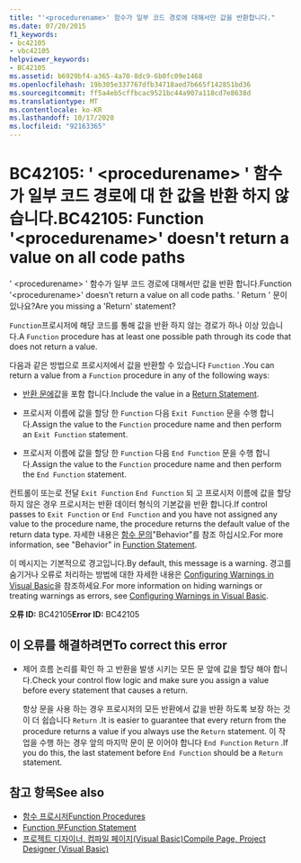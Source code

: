 ```yaml
---
title: "'<procedurename>' 함수가 일부 코드 경로에 대해서만 값을 반환합니다."
ms.date: 07/20/2015
f1_keywords:
- bc42105
- vbc42105
helpviewer_keywords:
- BC42105
ms.assetid: b6929bf4-a365-4a70-8dc9-6b0fc09e1468
ms.openlocfilehash: 19b305e337767dfb34718aed7b665f142851bd36
ms.sourcegitcommit: ff5a4eb5cffbcac9521bc44a907a118cd7e8638d
ms.translationtype: MT
ms.contentlocale: ko-KR
ms.lasthandoff: 10/17/2020
ms.locfileid: "92163365"
---
```

# <a name="bc42105-function-procedurename-doesnt-return-a-value-on-all-code-paths"></a><span data-ttu-id="61ba5-102">BC42105: ' \<procedurename> ' 함수가 일부 코드 경로에 대 한 값을 반환 하지 않습니다.</span><span class="sxs-lookup"><span data-stu-id="61ba5-102">BC42105: Function '\<procedurename>' doesn't return a value on all code paths</span></span>

<span data-ttu-id="61ba5-103">' \<procedurename> ' 함수가 일부 코드 경로에 대해서만 값을 반환 합니다.</span><span class="sxs-lookup"><span data-stu-id="61ba5-103">Function '\<procedurename>' doesn't return a value on all code paths.</span></span> <span data-ttu-id="61ba5-104">' Return ' 문이 있나요?</span><span class="sxs-lookup"><span data-stu-id="61ba5-104">Are you missing a 'Return' statement?</span></span>

 <span data-ttu-id="61ba5-105">`Function`프로시저에 해당 코드를 통해 값을 반환 하지 않는 경로가 하나 이상 있습니다.</span><span class="sxs-lookup"><span data-stu-id="61ba5-105">A `Function` procedure has at least one possible path through its code that does not return a value.</span></span>

 <span data-ttu-id="61ba5-106">다음과 같은 방법으로 프로시저에서 값을 반환할 수 있습니다 `Function` .</span><span class="sxs-lookup"><span data-stu-id="61ba5-106">You can return a value from a `Function` procedure in any of the following ways:</span></span>

- <span data-ttu-id="61ba5-107">[반환 문에](../statements/return-statement.md)값을 포함 합니다.</span><span class="sxs-lookup"><span data-stu-id="61ba5-107">Include the value in a [Return Statement](../statements/return-statement.md).</span></span>

- <span data-ttu-id="61ba5-108">프로시저 이름에 값을 할당 한 `Function` 다음 `Exit Function` 문을 수행 합니다.</span><span class="sxs-lookup"><span data-stu-id="61ba5-108">Assign the value to the `Function` procedure name and then perform an `Exit Function` statement.</span></span>

- <span data-ttu-id="61ba5-109">프로시저 이름에 값을 할당 한 `Function` 다음 `End Function` 문을 수행 합니다.</span><span class="sxs-lookup"><span data-stu-id="61ba5-109">Assign the value to the `Function` procedure name and then perform the `End Function` statement.</span></span>

 <span data-ttu-id="61ba5-110">컨트롤이 또는로 전달 `Exit Function` `End Function` 되 고 프로시저 이름에 값을 할당 하지 않은 경우 프로시저는 반환 데이터 형식의 기본값을 반환 합니다.</span><span class="sxs-lookup"><span data-stu-id="61ba5-110">If control passes to `Exit Function` or `End Function` and you have not assigned any value to the procedure name, the procedure returns the default value of the return data type.</span></span> <span data-ttu-id="61ba5-111">자세한 내용은 [함수 문의](../statements/function-statement.md)"Behavior"를 참조 하십시오.</span><span class="sxs-lookup"><span data-stu-id="61ba5-111">For more information, see "Behavior" in [Function Statement](../statements/function-statement.md).</span></span>

 <span data-ttu-id="61ba5-112">이 메시지는 기본적으로 경고입니다.</span><span class="sxs-lookup"><span data-stu-id="61ba5-112">By default, this message is a warning.</span></span> <span data-ttu-id="61ba5-113">경고를 숨기거나 오류로 처리하는 방법에 대한 자세한 내용은 [Configuring Warnings in Visual Basic](/visualstudio/ide/configuring-warnings-in-visual-basic)을 참조하세요.</span><span class="sxs-lookup"><span data-stu-id="61ba5-113">For more information on hiding warnings or treating warnings as errors, see [Configuring Warnings in Visual Basic](/visualstudio/ide/configuring-warnings-in-visual-basic).</span></span>

 <span data-ttu-id="61ba5-114">**오류 ID:** BC42105</span><span class="sxs-lookup"><span data-stu-id="61ba5-114">**Error ID:** BC42105</span></span>

## <a name="to-correct-this-error"></a><span data-ttu-id="61ba5-115">이 오류를 해결하려면</span><span class="sxs-lookup"><span data-stu-id="61ba5-115">To correct this error</span></span>

- <span data-ttu-id="61ba5-116">제어 흐름 논리를 확인 하 고 반환을 발생 시키는 모든 문 앞에 값을 할당 해야 합니다.</span><span class="sxs-lookup"><span data-stu-id="61ba5-116">Check your control flow logic and make sure you assign a value before every statement that causes a return.</span></span>

     <span data-ttu-id="61ba5-117">항상 문을 사용 하는 경우 프로시저의 모든 반환에서 값을 반환 하도록 보장 하는 것이 더 쉽습니다 `Return` .</span><span class="sxs-lookup"><span data-stu-id="61ba5-117">It is easier to guarantee that every return from the procedure returns a value if you always use the `Return` statement.</span></span> <span data-ttu-id="61ba5-118">이 작업을 수행 하는 경우 앞의 마지막 문이 문 이어야 합니다 `End Function` `Return` .</span><span class="sxs-lookup"><span data-stu-id="61ba5-118">If you do this, the last statement before `End Function` should be a `Return` statement.</span></span>

## <a name="see-also"></a><span data-ttu-id="61ba5-119">참고 항목</span><span class="sxs-lookup"><span data-stu-id="61ba5-119">See also</span></span>

- [<span data-ttu-id="61ba5-120">함수 프로시저</span><span class="sxs-lookup"><span data-stu-id="61ba5-120">Function Procedures</span></span>](../../programming-guide/language-features/procedures/function-procedures.md)
- [<span data-ttu-id="61ba5-121">Function 문</span><span class="sxs-lookup"><span data-stu-id="61ba5-121">Function Statement</span></span>](../statements/function-statement.md)
- [<span data-ttu-id="61ba5-122">프로젝트 디자이너, 컴파일 페이지(Visual Basic)</span><span class="sxs-lookup"><span data-stu-id="61ba5-122">Compile Page, Project Designer (Visual Basic)</span></span>](/visualstudio/ide/reference/compile-page-project-designer-visual-basic)

